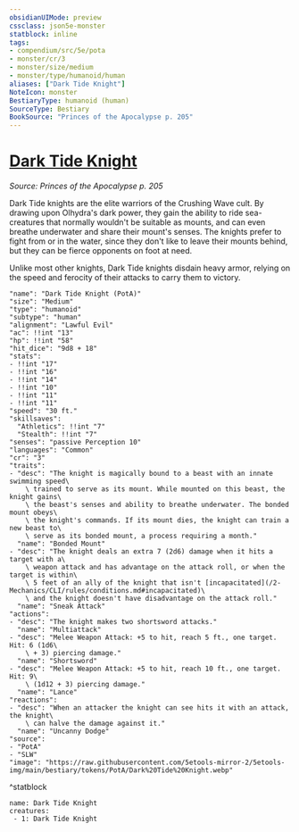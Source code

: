 ```yaml
---
obsidianUIMode: preview
cssclass: json5e-monster
statblock: inline
tags:
- compendium/src/5e/pota
- monster/cr/3
- monster/size/medium
- monster/type/humanoid/human
aliases: ["Dark Tide Knight"]
NoteIcon: monster
BestiaryType: humanoid (human)
SourceType: Bestiary
BookSource: "Princes of the Apocalypse p. 205"
---
```

# [Dark Tide Knight](2-Mechanics/CLI/bestiary/humanoid/dark-tide-knight-pota.md)
*Source: Princes of the Apocalypse p. 205*  

Dark Tide knights are the elite warriors of the Crushing Wave cult. By drawing upon Olhydra's dark power, they gain the ability to ride sea-creatures that normally wouldn't be suitable as mounts, and can even breathe underwater and share their mount's senses. The knights prefer to fight from or in the water, since they don't like to leave their mounts behind, but they can be fierce opponents on foot at need.

Unlike most other knights, Dark Tide knights disdain heavy armor, relying on the speed and ferocity of their attacks to carry them to victory.

```statblock
"name": "Dark Tide Knight (PotA)"
"size": "Medium"
"type": "humanoid"
"subtype": "human"
"alignment": "Lawful Evil"
"ac": !!int "13"
"hp": !!int "58"
"hit_dice": "9d8 + 18"
"stats":
- !!int "17"
- !!int "16"
- !!int "14"
- !!int "10"
- !!int "11"
- !!int "11"
"speed": "30 ft."
"skillsaves":
  "Athletics": !!int "7"
  "Stealth": !!int "7"
"senses": "passive Perception 10"
"languages": "Common"
"cr": "3"
"traits":
- "desc": "The knight is magically bound to a beast with an innate swimming speed\
    \ trained to serve as its mount. While mounted on this beast, the knight gains\
    \ the beast's senses and ability to breathe underwater. The bonded mount obeys\
    \ the knight's commands. If its mount dies, the knight can train a new beast to\
    \ serve as its bonded mount, a process requiring a month."
  "name": "Bonded Mount"
- "desc": "The knight deals an extra 7 (2d6) damage when it hits a target with a\
    \ weapon attack and has advantage on the attack roll, or when the target is within\
    \ 5 feet of an ally of the knight that isn't [incapacitated](/2-Mechanics/CLI/rules/conditions.md#incapacitated)\
    \ and the knight doesn't have disadvantage on the attack roll."
  "name": "Sneak Attack"
"actions":
- "desc": "The knight makes two shortsword attacks."
  "name": "Multiattack"
- "desc": "Melee Weapon Attack: +5 to hit, reach 5 ft., one target. Hit: 6 (1d6\
    \ + 3) piercing damage."
  "name": "Shortsword"
- "desc": "Melee Weapon Attack: +5 to hit, reach 10 ft., one target. Hit: 9\
    \ (1d12 + 3) piercing damage."
  "name": "Lance"
"reactions":
- "desc": "When an attacker the knight can see hits it with an attack, the knight\
    \ can halve the damage against it."
  "name": "Uncanny Dodge"
"source":
- "PotA"
- "SLW"
"image": "https://raw.githubusercontent.com/5etools-mirror-2/5etools-img/main/bestiary/tokens/PotA/Dark%20Tide%20Knight.webp"
```
^statblock

```encounter-table
name: Dark Tide Knight
creatures:
 - 1: Dark Tide Knight
```
